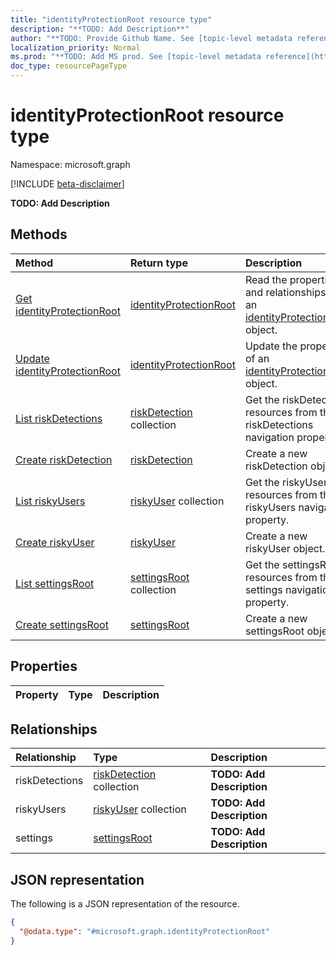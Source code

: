 ```yaml
---
title: "identityProtectionRoot resource type"
description: "**TODO: Add Description**"
author: "**TODO: Provide Github Name. See [topic-level metadata reference](https://msgo.azurewebsites.net/add/document/guidelines/metadata.html#topic-level-metadata)**"
localization_priority: Normal
ms.prod: "**TODO: Add MS prod. See [topic-level metadata reference](https://msgo.azurewebsites.net/add/document/guidelines/metadata.html#topic-level-metadata)**"
doc_type: resourcePageType
---
```


# identityProtectionRoot resource type

Namespace: microsoft.graph

[!INCLUDE [beta-disclaimer](../../includes/beta-disclaimer.md)]

**TODO: Add Description**

## Methods
|Method|Return type|Description|
|:---|:---|:---|
|[Get identityProtectionRoot](../api/identityprotectionroot-get.md)|[identityProtectionRoot](../resources/identityprotectionroot.md)|Read the properties and relationships of an [identityProtectionRoot](../resources/identityprotectionroot.md) object.|
|[Update identityProtectionRoot](../api/identityprotectionroot-update.md)|[identityProtectionRoot](../resources/identityprotectionroot.md)|Update the properties of an [identityProtectionRoot](../resources/identityprotectionroot.md) object.|
|[List riskDetections](../api/identityprotectionroot-list-riskdetections.md)|[riskDetection](../resources/riskdetection.md) collection|Get the riskDetection resources from the riskDetections navigation property.|
|[Create riskDetection](../api/identityprotectionroot-post-riskdetections.md)|[riskDetection](../resources/riskdetection.md)|Create a new riskDetection object.|
|[List riskyUsers](../api/identityprotectionroot-list-riskyusers.md)|[riskyUser](../resources/riskyuser.md) collection|Get the riskyUser resources from the riskyUsers navigation property.|
|[Create riskyUser](../api/identityprotectionroot-post-riskyusers.md)|[riskyUser](../resources/riskyuser.md)|Create a new riskyUser object.|
|[List settingsRoot](../api/identityprotectionroot-list-settings.md)|[settingsRoot](../resources/settingsroot.md) collection|Get the settingsRoot resources from the settings navigation property.|
|[Create settingsRoot](../api/identityprotectionroot-post-settings.md)|[settingsRoot](../resources/settingsroot.md)|Create a new settingsRoot object.|

## Properties
|Property|Type|Description|
|:---|:---|:---|

## Relationships
|Relationship|Type|Description|
|:---|:---|:---|
|riskDetections|[riskDetection](../resources/riskdetection.md) collection|**TODO: Add Description**|
|riskyUsers|[riskyUser](../resources/riskyuser.md) collection|**TODO: Add Description**|
|settings|[settingsRoot](../resources/settingsroot.md)|**TODO: Add Description**|

## JSON representation
The following is a JSON representation of the resource.
<!-- {
  "blockType": "resource",
  "keyProperty": "id",
  "@odata.type": "microsoft.graph.identityProtectionRoot",
  "openType": false
}
-->
``` json
{
  "@odata.type": "#microsoft.graph.identityProtectionRoot"
}
```

